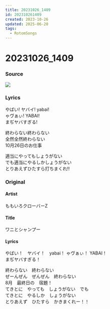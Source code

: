 ```yaml
---
title: 20231026_1409
id: 202310261409
created: 2023-10-26
updated: 2025-06-20
tags:
  - RotomSongs
---
```

# 20231026_1409

### Source

![](https://x.com/Starlystrongest/status/1717407974443119009)

### Lyrics

やばい! ヤバイ! yabai!  
ゃヴぁぃ! YABAI!  
まぢヤバすぎる!  

終わらない終わらない  
全然全然終わらない  
10月26日のお仕事  

適当にやってもしょうがない  
でも適当にやるしかしょうがない  
とりあえずひたすら打ちまくれ‼︎  

### Original

#### Artist

ももいろクローバーZ

#### Title

ワニとシャンプー

#### Lyrics

やばい！　ヤバイ！　yabai！ ゃヴぁぃ！ YABAI！  
まぢヤバすぎる！  
  
終わらない　終わらない  
ぜーんぜん　ぜんぜん　終わらない  
8月　最終日の　宿題！  
てきとに　やっても　しょうがない　でも  
てきとに　やるしか　しょうがない  
とりあえず　ひたすら　かきまくれー！！  

